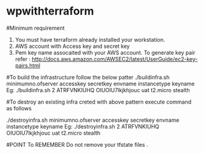 # wpwithterraform
#Minimum requirement
1. You must have terraform already installed your workstation.
2. AWS account with Access key and secret key
3. Pem key name assocaited with your AWS account. To generate key pair refer : http://docs.aws.amazon.com/AWSEC2/latest/UserGuide/ec2-key-pairs.html

#To build the infrastructure follow the below patter
./buildinfra.sh  minimumno.ofserver accesskey secretkey envname instancetype keyname
	Eg: ./buildinfra.sh  2 ATRFVNKIUHQ OIUOIU7lkjkhjouc uat t2.micro stealth


#To destroy an existing infra creted with above pattern execute command as follows

./destroyinfra.sh  minimumno.ofserver accesskey secretkey envname instancetype keyname
        Eg: ./destroyinfra.sh  2 ATRFVNKIUHQ OIUOIU7lkjkhjouc uat t2.micro stealth



#POINT To REMEMBER
Do not remove your tfstate files .
